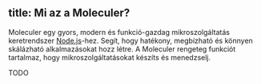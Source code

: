 title: Mi az a Moleculer?
---
Moleculer egy gyors, modern és funkció-gazdag mikroszolgáltatás keretrendszer [Node.js](https://nodejs.org/en/)-hez. Segít, hogy hatékony, megbízható és könnyen skálázható alkalmazásokat hozz létre. A Moleculer rengeteg funkciót tartalmaz, hogy mikroszolgáltatásokat készíts és menedzselj.

TODO